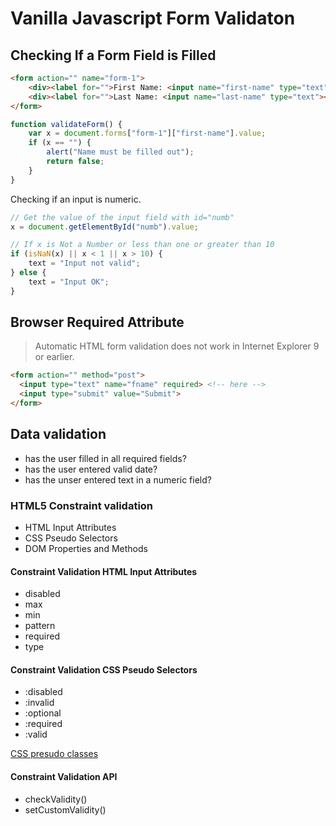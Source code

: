 # Vanilla Javascript Form Validaton

## Checking If a Form Field is Filled

```html
<form action="" name="form-1">
    <div><label for="">First Name: <input name="first-name" type="text"></label></div>
    <div><label for="">Last Name: <input name="last-name" type="text"></label></div>
</form>
```

```javascript
function validateForm() {
    var x = document.forms["form-1"]["first-name"].value;
    if (x == "") {
        alert("Name must be filled out");
        return false;
    }
}
```

Checking if an input is numeric.

```javascript
// Get the value of the input field with id="numb"
x = document.getElementById("numb").value;

// If x is Not a Number or less than one or greater than 10
if (isNaN(x) || x < 1 || x > 10) {
    text = "Input not valid";
} else {
    text = "Input OK";
}
```

## Browser Required Attribute

> Automatic HTML form validation does not work in Internet Explorer 9 or earlier.

```html
<form action="" method="post">
  <input type="text" name="fname" required> <!-- here -->
  <input type="submit" value="Submit">
</form>
```

## Data validation

* has the user filled in all required fields?
* has the user entered valid date?
* has the unser entered text in a numeric field?

### HTML5 Constraint validation

* HTML Input Attributes
* CSS Pseudo Selectors
* DOM Properties and Methods

#### Constraint Validation HTML Input Attributes

* disabled
* max
* min
* pattern
* required
* type

#### Constraint Validation CSS Pseudo Selectors

* :disabled
* :invalid
* :optional
* :required
* :valid

[CSS presudo classes](http://www.w3schools.com/css/css_pseudo_classes.asp)

#### Constraint Validation API

* checkValidity()
* setCustomValidity()

